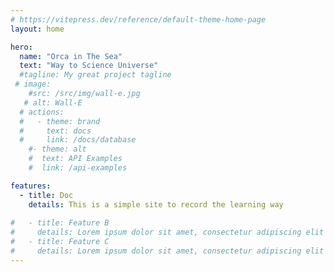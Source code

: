 ```yaml
---
# https://vitepress.dev/reference/default-theme-home-page
layout: home

hero:
  name: "Orca in The Sea"
  text: "Way to Science Universe"
  #tagline: My great project tagline
 # image:
    #src: /src/img/wall-e.jpg
   # alt: Wall-E
  # actions:
  #   - theme: brand
  #     text: docs
  #     link: /docs/database
    #- theme: alt
    #  text: API Examples
    #  link: /api-examples

features:
  - title: Doc
    details: This is a simple site to record the learning way
     
#   - title: Feature B
#     details: Lorem ipsum dolor sit amet, consectetur adipiscing elit
#   - title: Feature C
#     details: Lorem ipsum dolor sit amet, consectetur adipiscing elit
---
```



